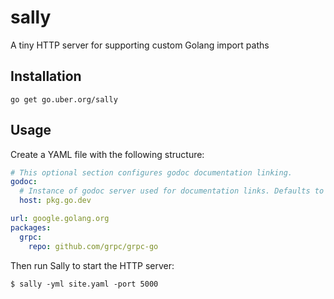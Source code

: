 # sally

A tiny HTTP server for supporting custom Golang import paths

## Installation

`go get go.uber.org/sally`

## Usage

Create a YAML file with the following structure:

```yaml
# This optional section configures godoc documentation linking.
godoc:
  # Instance of godoc server used for documentation links. Defaults to pkg.go.dev.
  host: pkg.go.dev

url: google.golang.org
packages:
  grpc:
    repo: github.com/grpc/grpc-go
```

Then run Sally to start the HTTP server:

```
$ sally -yml site.yaml -port 5000
```


